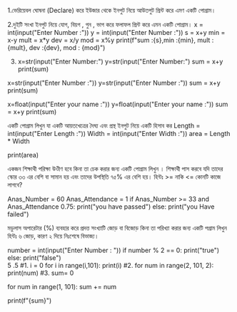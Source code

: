 1.ভেরিয়েবল ঘোষনা (Declare) করে ইউজার থেকে ইনপুট নিয়ে আউতপুট প্রিন্ট করে এমণ একটি পোগ্রাম।




2.দুইটি সংখা ইনপুট নিয়ে যোগ, বিয়গ , গুন , ভাগ করে ফলাফল প্রিন্ট করে এমন একটি পোগ্রাম।
x = int(input("Enter Number :"))
y = int(input("Enter Number :"))
s = x+y
min = x-y
mult = x*y
dev = x/y
mod = x%y
print(f"sum :{s},min :{min}, mult :{mult}, dev :{dev}, mod : {mod}")

3. x=str(input("Enter Number:")
   y=str(input("Enter Number:")
   sum = x+y
   print(sum)

x=str(input("Enter Number :"))
y=str(input("Enter Number :"))
sum = x+y
print(sum)

x=float(input("Enter your name :"))
y=float(input("Enter your name :"))
sum = x+y
print(sum)

একটি পোগ্রাম লিখুন যা একটি আয়তখেত্রের দৈঘ্য এবং প্রস্থ  ইনপুট নিয়ে একটি হিসাব কর
Length = int(input("Enter Length :"))
Width = int(input("Enter Width :"))
area = Length * Width

print(area)


একজন শিক্ষাথী পরিক্ষা উওীণ হবে কিনা তা চেক করার জন্য একটি পোগ্রাম লিখুন । শিক্ষাথী  পাস করবে যদি তাদের স্কোর ৩৩ এর  বেশি বা সামান হয় এবং তাদের উপস্থিতি ৭৫% এর বেশি হয়।
হিন্টঃ >= নাকি <= কোনটি কাজে লাগবে?

Anas_Number = 60
Anas_Attendance = 1
if Anas_Number >= 33 and Anas_Attendance  0.75:
    print("you have passed")
else:
    print("you Have failed") 

মডুলাস অপারেটার (%) ব্যবহার করে প্রদত্ত সংখ্যাটি জোড় বা বিজোড়  কিনা তা পরিখ্যা করার জন্য একটি পগ্রাম লিখুন
হিন্টঃ ৬ জোড়, কারণ  ২ দিয়ে নিঃশেষে বিভাজ্য।


number = int(input("Enter Number : "))
if number % 2 == 0:
    print("true")
else:
    print("false")   
                    5 .5 
#1.
i = 0
for i in range(i,101):
    print(i)
#2.
for num in range(2, 101, 2):
    print(num)
#3.
sum= 0

for num in range(1, 101):
    sum += num

print(f"{sum}")







    
